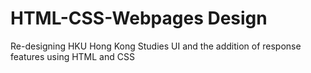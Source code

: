# HTML-CSS-Webpages Design
Re-designing HKU Hong Kong Studies UI and the addition of response features using HTML and CSS

